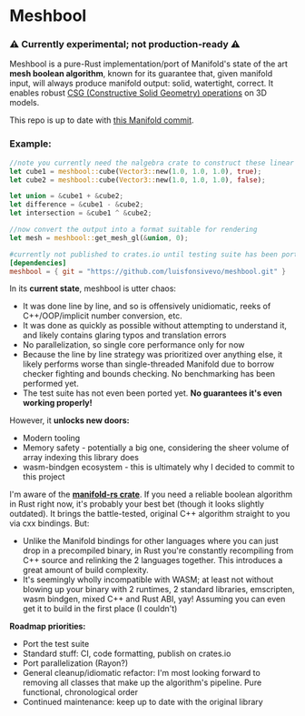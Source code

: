 # Meshbool

### ⚠️ Currently experimental; not production-ready ⚠️

Meshbool is a pure-Rust implementation/port of Manifold's state of the art **mesh boolean algorithm**, known for its guarantee that, given manifold input, will always produce manifold output: solid, watertight, correct. It enables robust [CSG (Constructive Solid Geometry) operations](https://en.wikipedia.org/wiki/Constructive_solid_geometry) on 3D models.

This repo is up to date with [this Manifold commit](https://github.com/elalish/manifold/tree/34da5f0629f52052f7339698f1bb96dd483601c4).

### Example:

```Rust
//note you currently need the nalgebra crate to construct these linear algebra objects
let cube1 = meshbool::cube(Vector3::new(1.0, 1.0, 1.0), true);
let cube2 = meshbool::cube(Vector3::new(1.0, 1.0, 1.0), false);

let union = &cube1 + &cube2;
let difference = &cube1 - &cube2;
let intersection = &cube1 ^ &cube2;

//now convert the output into a format suitable for rendering
let mesh = meshbool::get_mesh_gl(&union, 0);
```

```TOML
#currently not published to crates.io until testing suite has been ported
[dependencies]
meshbool = { git = "https://github.com/luisfonsivevo/meshbool.git" }
```

In its **current state**, meshbool is utter chaos:

- It was done line by line, and so is offensively unidiomatic, reeks of C++/OOP/implicit number conversion, etc.
- It was done as quickly as possible without attempting to understand it, and likely contains glaring typos and translation errors
- No parallelization, so single core performance only for now
- Because the line by line strategy was prioritized over anything else, it likely performs worse than single-threaded Manifold due to borrow checker fighting and bounds checking. No benchmarking has been performed yet.
- The test suite has not even been ported yet. **No guarantees it's even working properly!**

However, it **unlocks new doors:**

- Modern tooling
- Memory safety - potentially a big one, considering the sheer volume of array indexing this library does
- wasm-bindgen ecosystem - this is ultimately why I decided to commit to this project

I'm aware of the **[manifold-rs crate](https://github.com/WilstonOreo/manifold-rs)**. If you need a reliable boolean algorithm in Rust right now, it's probably your best bet (though it looks slightly outdated). It brings the battle-tested, original C++ algorithm straight to you via cxx bindings. But:

- Unlike the Manifold bindings for other languages where you can just drop in a precompiled binary, in Rust you're constantly recompiling from C++ source and relinking the 2 languages together. This introduces a great amount of build complexity.
- It's seemingly wholly incompatible with WASM; at least not without blowing up your binary with 2 runtimes, 2 standard libraries, emscripten, wasm bindgen, mixed C++ and Rust ABI, yay! Assuming you can even get it to build in the first place (I couldn't)

**Roadmap priorities:**

- Port the test suite
- Standard stuff: CI, code formatting, publish on crates.io
- Port parallelization (Rayon?)
- General cleanup/idiomatic refactor: I'm most looking forward to removing all classes that make up the algorithm's pipeline. Pure functional, chronological order
- Continued maintenance: keep up to date with the original library
